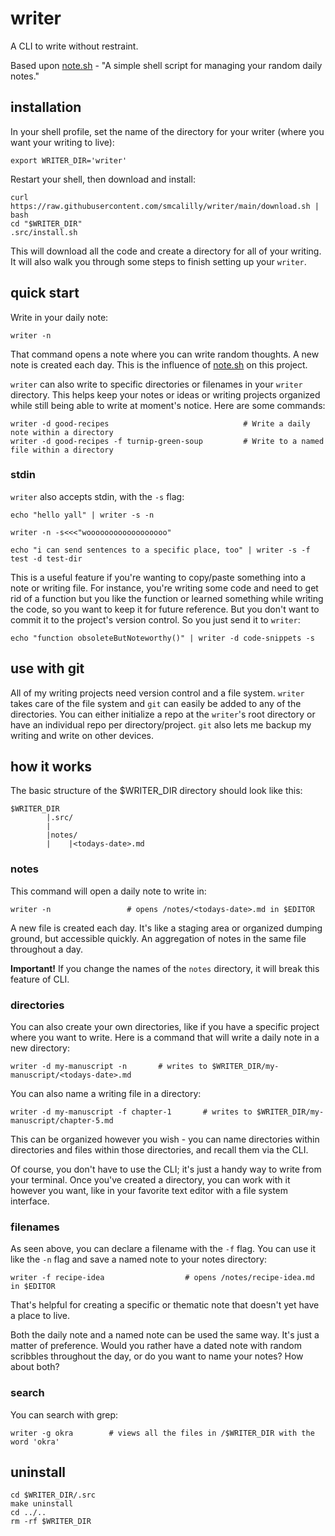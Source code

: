 # writer
A CLI to write without restraint. 

Based upon [note.sh](https://github.com/hachibu/note.sh) - "A simple shell script for managing your random daily notes."

## installation
In your shell profile, set the name of the directory for your writer (where you want your writing to live):
```
export WRITER_DIR='writer'
```
Restart your shell, then download and install:
```
curl https://raw.githubusercontent.com/smcalilly/writer/main/download.sh | bash
cd "$WRITER_DIR"
.src/install.sh
```

This will download all the code and create a directory for all of your writing. It will also walk you through some steps to finish setting up your `writer`.

## quick start
Write in your daily note:
```
writer -n
```
That command opens a note where you can write random thoughts. A new note is created each day. This is the influence of [note.sh](https://github.com/hachibu/note.sh) on this project.

`writer` can also write to specific directories or filenames in your `writer` directory. This helps keep your notes or ideas or writing projects organized while still being able to write at moment's notice. Here are some commands:
```
writer -d good-recipes                              # Write a daily note within a directory
writer -d good-recipes -f turnip-green-soup         # Write to a named file within a directory
```

### stdin
`writer` also accepts stdin, with the `-s` flag:
```
echo "hello yall" | writer -s -n

writer -n -s<<<"woooooooooooooooooo" 

echo "i can send sentences to a specific place, too" | writer -s -f test -d test-dir 
```

This is a useful feature if you're wanting to copy/paste something into a note or writing file. For instance, you're writing some code and need to get rid of a function but you like the function or learned something while writing the code, so you want to keep it for future reference. But you don't want to commit it to the project's version control. So you just send it to `writer`:
```
echo "function obsoleteButNoteworthy()" | writer -d code-snippets -s
```

## use with git
All of my writing projects need version control and a file system. `writer` takes care of the file system and `git` can easily be added to any of the directories. You can either initialize a repo at the `writer`'s root directory or have an individual repo per directory/project. `git` also lets me backup my writing and write on other devices. 


## how it works
The basic structure of the $WRITER_DIR directory should look like this:

```
$WRITER_DIR
        |.src/
        |
        |notes/
        |    |<todays-date>.md
```

### notes
This command will open a daily note to write in:
```
writer -n                 # opens /notes/<todays-date>.md in $EDITOR 
```

A new file is created each day. It's like a staging area or organized dumping ground, but accessible quickly. An aggregation of notes in the same file throughout a day.  

**Important!** If you change the names of the `notes` directory, it will break this feature of CLI.


### directories
You can also create your own directories, like if you have a specific project where you want to write. Here is a command that will write a daily note in a new directory:
```
writer -d my-manuscript -n       # writes to $WRITER_DIR/my-manuscript/<todays-date>.md
```

You can also name a writing file in a directory:
```
writer -d my-manuscript -f chapter-1       # writes to $WRITER_DIR/my-manuscript/chapter-5.md
```
This can be organized however you wish - you can name directories within directories and files within those directories, and recall them via the CLI.

Of course, you don't have to use the CLI; it's just a handy way to write from your terminal.
Once you've created a directory, you can work with it however you want, like in your favorite text editor with a file system interface.


### filenames
As seen above, you can declare a filename with the `-f` flag. You can use it like the `-n` flag and save a named note to your notes directory:
```
writer -f recipe-idea                  # opens /notes/recipe-idea.md in $EDITOR
```

That's helpful for creating a specific or thematic note that doesn't yet have a place to live.

Both the daily note and a named note can be used the same way. It's just a matter of preference.
Would you rather have a dated note with random scribbles throughout the day, or do you want to name your notes? How about both?
 

### search

You can search with grep:
```
writer -g okra        # views all the files in /$WRITER_DIR with the word 'okra'
```


## uninstall
```
cd $WRITER_DIR/.src
make uninstall
cd ../..
rm -rf $WRITER_DIR
```
